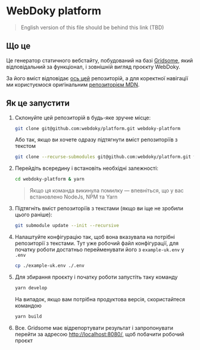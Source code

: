 # WebDoky platform

> English version of this file should be behind this link (TBD)

## Що це

Це генератор статичного вебстайту, побудований на базі [Gridsome](https://gridsome.org/), який відповідальний за функціонал, і зовнішній вигляд проєкту WebDoky.

За його вміст відповідає [ось цей](https://github.com/webdoky/content) репозиторій, а для коректної навігації ми користуємося оригінальним [репозиторієм MDN](https://github.com/mdn/content).

## Як це запустити

1. Склонуйте цей репозиторій в будь-яке зручне місце:
    ```sh
    git clone git@github.com:webdoky/platform.git webdoky-platform
    ```
    Або так, якщо ви хочете одразу підтягнути вміст репозиторіїв з текстом
    ```sh
    git clone --recurse-submodules git@github.com:webdoky/platform.git webdoky-platform
    ```
2. Перейдіть всередину і встановіть необхідні залежності:
    ```sh
    cd webdoky-platform & yarn
    ```
    > Якщо ця команда викинула помилку &mdash; впевніться, що у вас встановлено NodeJs, NPM та Yarn
3. Підтягніть вміст репозиторіїв з текстами (якщо ви іще не зробили цього раніше):
    ```sh
    git submodule update --init --recursive
    ```
4. Налаштуйте конфігурацію так, щоб вона вказувала на потрібні репозиторії з текстами. Тут уже робочий файл конфігурації, для початку роботи достатньо перейменувати його з `example-uk.env` у `.env`
    ```sh
    cp ./example-uk.env ./.env
    ```
5. Для збирання проєкту і початку роботи запустіть таку команду
    ```sh
    yarn develop
    ```
    На випадок, якщо вам потрібна продуктова версія, скористайтеся командою
    ```sh
    yarn build
    ```
6. Все. Gridsome має відрепортувати результат і запропонувати перейти за адресою [http://localhost:8080/](http://localhost:8080/), щоб побачити робочий проєкт